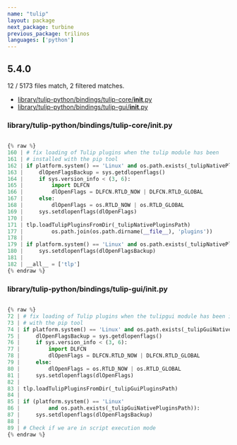 ```yaml
---
name: "tulip"
layout: package
next_package: turbine
previous_package: trilinos
languages: ['python']
---
```

## 5.4.0
12 / 5173 files match, 2 filtered matches.

 - [library/tulip-python/bindings/tulip-core/__init__.py](#librarytulip-pythonbindingstulip-core__init__py)
 - [library/tulip-python/bindings/tulip-gui/__init__.py](#librarytulip-pythonbindingstulip-gui__init__py)

### library/tulip-python/bindings/tulip-core/__init__.py

```python

{% raw %}
160 | # fix loading of Tulip plugins when the tulip module has been
161 | # installed with the pip tool
162 | if platform.system() == 'Linux' and os.path.exists(_tulipNativePluginsPath):
163 |     dlOpenFlagsBackup = sys.getdlopenflags()
164 |     if sys.version_info < (3, 6):
165 |         import DLFCN
166 |         dlOpenFlags = DLFCN.RTLD_NOW | DLFCN.RTLD_GLOBAL
167 |     else:
168 |         dlOpenFlags = os.RTLD_NOW | os.RTLD_GLOBAL
169 |     sys.setdlopenflags(dlOpenFlags)
170 | 
171 | tlp.loadTulipPluginsFromDir(_tulipNativePluginsPath)
177 |         os.path.join(os.path.dirname(__file__), 'plugins'))
178 | 
179 | if platform.system() == 'Linux' and os.path.exists(_tulipNativePluginsPath):
180 |     sys.setdlopenflags(dlOpenFlagsBackup)
181 | 
182 | __all__ = ['tlp']
{% endraw %}

```
### library/tulip-python/bindings/tulip-gui/__init__.py

```python

{% raw %}
72 | # fix loading of Tulip plugins when the tulipgui module has been installed
73 | # with the pip tool
74 | if platform.system() == 'Linux' and os.path.exists(_tulipGuiNativePluginsPath):
75 |     dlOpenFlagsBackup = sys.getdlopenflags()
76 |     if sys.version_info < (3, 6):
77 |         import DLFCN
78 |         dlOpenFlags = DLFCN.RTLD_NOW | DLFCN.RTLD_GLOBAL
79 |     else:
80 |         dlOpenFlags = os.RTLD_NOW | os.RTLD_GLOBAL
81 |     sys.setdlopenflags(dlOpenFlags)
82 | 
83 | tlp.loadTulipPluginsFromDir(_tulipGuiPluginsPath)
84 | 
85 | if (platform.system() == 'Linux'
86 |         and os.path.exists(_tulipGuiNativePluginsPath)):
87 |     sys.setdlopenflags(dlOpenFlagsBackup)
88 | 
89 | # Check if we are in script execution mode
{% endraw %}

```